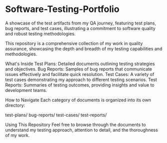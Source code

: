 # Software-Testing-Portfolio
A showcase of the test artifacts from my QA journey, featuring test plans, bug reports, and test cases, illustrating a commitment to software quality and robust testing methodologies.

This repository is a comprehensive collection of my work in quality assurance, showcasing the depth and breadth of my testing capabilities and methodologies.

What's Inside
Test Plans: Detailed documents outlining testing strategies and objectives.
Bug Reports: Samples of bug reports that communicate issues effectively and facilitate quick resolution.
Test Cases: A variety of test cases demonstrating my approach to different testing scenarios.
Test Reports: Summaries of testing outcomes, providing insights and value to development teams.

How to Navigate
Each category of documents is organized into its own directory:

test-plans/
bug-reports/
test-cases/
test-reports/

Using This Repository
Feel free to browse through the documents to understand my testing approach, attention to detail, and the thoroughness of my work. 
